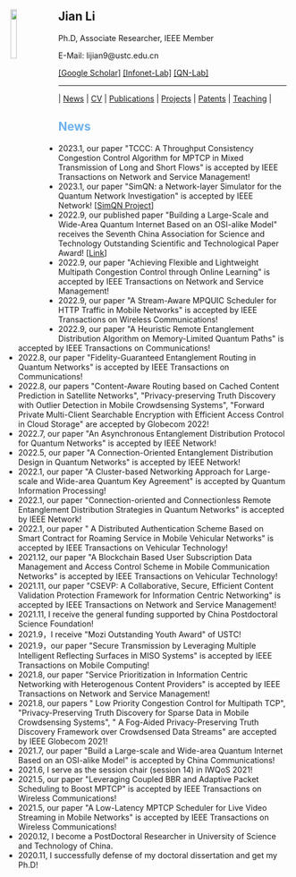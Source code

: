 <body>
	<img align="left" width="15%" height="15%" hspace = 10 src="/homepage/images/Photo-lijian.JPG"/>
		<span>
			<h2 size="8" face="" color="black">Jian Li</h2>
			<p>
				Ph.D, Associate Researcher, IEEE Member
			</p>
			<p>
				E-Mail: lijian9@ustc.edu.cn
			</p>
			<p>
				<a href="https://scholar.google.com/citations?user=ZuP2MtEAAAAJ&hl=zh-CN">[Google Scholar]</a> <a href="http://if.ustc.edu.cn/member.php">[Infonet-Lab]</a> <a href="https://qnlab-ustc.com/">[QN-Lab]</a>
			</p>
		</span>
</body>

***

| [News](/homepage/) | [CV](/homepage/CV.html) | [Publications](/homepage/publications.html) | [Projects](/homepage/projects.html) | [Patents](/homepage/patents.html) | [Teaching](/homepage/teaching.html) |  

## <font color=#6EB1EC>News</font>

- 2023.1, our paper "TCCC: A Throughput Consistency Congestion Control Algorithm for MPTCP in Mixed Transmission of Long and Short Flows" is accepted by IEEE Transactions on Network and Service Management!
- 2023.1, our paper "SimQN: a Network-layer Simulator for the Quantum Network Investigation" is accepted by IEEE Network! \[[SimQN Project](https://qnlab-ustc.com/projects/simqn/)\]
- 2022.9, our published paper "Building a Large-Scale and Wide-Area Quantum Internet Based on an OSI-alike Model" receives the Seventh China Association for Science and Technology Outstanding Scientific and Technological Paper Award! \[[Link](https://cybersec.ustc.edu.cn/2022/1012/c23847a575449/page.htm)\]
- 2022.9, our paper "Achieving Flexible and Lightweight Multipath Congestion Control through Online Learning" is accepted by IEEE Transactions on Network and Service Management!
- 2022.9, our paper "A Stream-Aware MPQUIC Scheduler for HTTP Traffic in Mobile Networks" is accepted by IEEE Transactions on Wireless Communications!
- 2022.9, our paper "A Heuristic Remote Entanglement Distribution Algorithm on Memory-Limited Quantum Paths" is accepted by IEEE Transactions on Communications!
- 2022.8, our paper "Fidelity-Guaranteed Entanglement Routing in Quantum Networks" is accepted by IEEE Transactions on Communications!
- 2022.8, our papers "Content-Aware Routing based on Cached Content Prediction in Satellite Networks", "Privacy-preserving Truth Discovery with Outlier Detection in Mobile Crowdsensing Systems", "Forward Private Multi-Client Searchable Encryption with Efficient Access Control in Cloud Storage" are accepted by Globecom 2022!
- 2022.7, our paper "An Asynchronous Entanglement Distribution Protocol for Quantum Networks" is accepted by IEEE Network!
- 2022.5, our paper "A Connection-Oriented Entanglement Distribution Design in Quantum Networks" is accepted by IEEE Network!
- 2022.1, our paper "A Cluster-based Networking Approach for Large-scale and Wide-area Quantum Key Agreement" is accepted by Quantum Information Processing!
- 2022.1, our paper "Connection-oriented and Connectionless Remote Entanglement Distribution Strategies in Quantum Networks" is accepted by IEEE Network!
- 2022.1, our paper " A Distributed Authentication Scheme Based on Smart Contract for Roaming Service in Mobile Vehicular Networks" is accepted by IEEE Transactions on Vehicular Technology!
- 2021.12, our paper "A Blockchain Based User Subscription Data Management and Access Control Scheme in Mobile Communication Networks" is accepted by IEEE Transactions on Vehicular Technology!
- 2021.11, our paper "CSEVP: A Collaborative, Secure, Efficient Content Validation Protection Framework for Information Centric Networking" is accepted by IEEE Transactions on Network and Service Management!
- 2021.11, I receive the general funding supported by China Postdoctoral Science Foundation!
- 2021.9，I receive "Mozi Outstanding Youth Award" of USTC!
- 2021.9，our paper "Secure Transmission by Leveraging Multiple Intelligent Reflecting Surfaces in MISO Systems" is accepted by IEEE Transactions on Mobile Computing!
- 2021.8, our paper "Service Prioritization in Information Centric Networking with Heterogenous Content Providers" is accepted by IEEE Transactions on Network and Service Management!
- 2021.8, our papers " Low Priority Congestion Control for Multipath TCP", "Privacy-Preserving Truth Discovery for Sparse Data in Mobile Crowdsensing Systems", "  A Fog-Aided Privacy-Preserving Truth Discovery Framework over Crowdsensed Data Streams" are accepted by IEEE Globecom 2021!
- 2021.7, our paper "Build a Large-scale and Wide-area Quantum Internet Based on an OSI-alike Model" is accepted by China Communications!
- 2021.6, I serve as the session chair (session 14) in IWQoS 2021!
- 2021.5, our paper "Leveraging Coupled BBR and Adaptive Packet Scheduling to Boost MPTCP" is accepted by IEEE Transactions on Wireless Communications!
- 2021.5, our paper "A Low-Latency MPTCP Scheduler for Live Video Streaming in Mobile Networks" is accepted by IEEE Transactions on Wireless Communications!
- 2020.12, I become a PostDoctoral Researcher in University of Science and Technology of China.
- 2020.11, I successfully defense of my doctoral dissertation and get my Ph.D!

